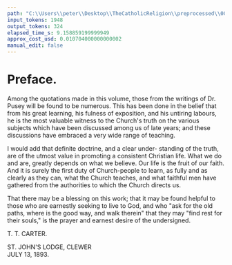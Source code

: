 ```yaml
---
path: "C:\\Users\\peter\\Desktop\\TheCatholicReligion\\preprocessed\\00010.jpg"
input_tokens: 1948
output_tokens: 324
elapsed_time_s: 9.158859199999949
approx_cost_usd: 0.010704000000000002
manual_edit: false
---
```

# Preface.

Among the quotations made in this volume, those from
the writings of Dr. Pusey will be found to be numerous.
This has been done in the belief that from his great learning,
his fulness of exposition, and his untiring labours, he is the
most valuable witness to the Church's truth on the various
subjects which have been discussed among us of late years;
and these discussions have embraced a very wide range of
teaching.

I would add that definite doctrine, and a clear under-
standing of the truth, are of the utmost value in promoting
a consistent Christian life. What we do and are, greatly
depends on what we believe. Our life is the fruit of our
faith. And it is surely the first duty of Church-people to
learn, as fully and as clearly as they can, what the Church
teaches, and what faithful men have gathered from the
authorities to which the Church directs us.

That there may be a blessing on this work; that it may
be found helpful to those who are earnestly seeking to live
to God, and who "ask for the old paths, where is the good
way, and walk therein" that they may "find rest for their
souls," is the prayer and earnest desire of the undersigned.

T. T. CARTER.

ST. JOHN'S LODGE, CLEWER  
JULY 13, 1893.